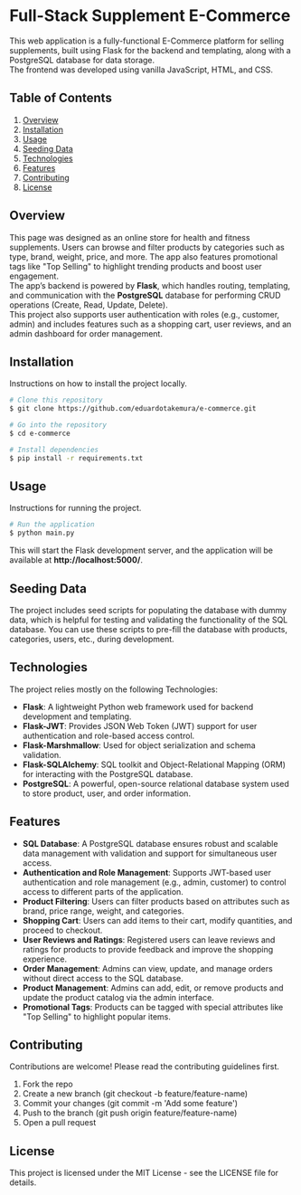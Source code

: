 # Full-Stack Supplement E-Commerce
This web application is a fully-functional E-Commerce platform for selling supplements, built using Flask for the backend and templating, 
along with a PostgreSQL database for data storage.  
The frontend was developed using vanilla JavaScript, HTML, and CSS.

## Table of Contents
1. [Overview](#overview)
2. [Installation](#installation)
3. [Usage](#usage)
4. [Seeding Data](#seeding-data)
5. [Technologies](#technologies)
6. [Features](#features)
7. [Contributing](#contributing)
8. [License](#license)

## Overview
This page was designed as an online store for health and fitness supplements. Users can browse and 
filter products by categories such as type, brand, weight, price, and more. The app also features promotional tags like 
"Top Selling" to highlight trending products and boost user engagement.  
The app’s backend is powered by **Flask**, which handles routing, templating, and communication with the **PostgreSQL** database for 
performing CRUD operations (Create, Read, Update, Delete).  
This project also supports user authentication with roles (e.g., customer, admin) and includes features such as a shopping cart, 
user reviews, and an admin dashboard for order management.


## Installation
Instructions on how to install the project locally.

```bash
# Clone this repository
$ git clone https://github.com/eduardotakemura/e-commerce.git

# Go into the repository
$ cd e-commerce

# Install dependencies
$ pip install -r requirements.txt
```

## Usage

Instructions for running the project.

```bash
# Run the application
$ python main.py

```
This will start the Flask development server, and the application will be available at **http://localhost:5000/**.

## Seeding Data
The project includes seed scripts for populating the database with dummy data, which is helpful for testing and validating the 
functionality of the SQL database. You can use these scripts to pre-fill the database with products, categories, users, etc., during development. 

## Technologies
The project relies mostly on the following Technologies:
- **Flask**: A lightweight Python web framework used for backend development and templating.
- **Flask-JWT**: Provides JSON Web Token (JWT) support for user authentication and role-based access control.
- **Flask-Marshmallow**: Used for object serialization and schema validation.
- **Flask-SQLAlchemy**: SQL toolkit and Object-Relational Mapping (ORM) for interacting with the PostgreSQL database.
- **PostgreSQL**: A powerful, open-source relational database system used to store product, user, and order information.

## Features
- **SQL Database**: A PostgreSQL database ensures robust and scalable data management with validation and support for simultaneous user access.
- **Authentication and Role Management**: Supports JWT-based user authentication and role management (e.g., admin, customer) to control access to different parts of the application.
- **Product Filtering**: Users can filter products based on attributes such as brand, price range, weight, and categories.
- **Shopping Cart**: Users can add items to their cart, modify quantities, and proceed to checkout.
- **User Reviews and Ratings**: Registered users can leave reviews and ratings for products to provide feedback and improve the shopping experience.
- **Order Management**: Admins can view, update, and manage orders without direct access to the SQL database.
- **Product Management**: Admins can add, edit, or remove products and update the product catalog via the admin interface.
- **Promotional Tags**: Products can be tagged with special attributes like "Top Selling" to highlight popular items.

## Contributing
Contributions are welcome! Please read the contributing guidelines first.

1. Fork the repo
2. Create a new branch (git checkout -b feature/feature-name)
3. Commit your changes (git commit -m 'Add some feature')
4. Push to the branch (git push origin feature/feature-name)
5. Open a pull request

## License
This project is licensed under the MIT License - see the LICENSE file for details.
